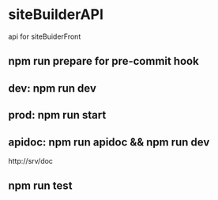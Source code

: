 # siteBuilderAPI
api for siteBuiderFront

## npm run prepare for pre-commit hook
## dev: npm run dev
## prod: npm run start
## apidoc: npm run apidoc && npm run dev
http://srv/doc
## npm run test
